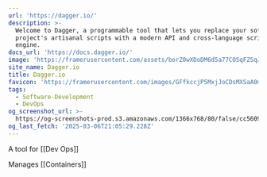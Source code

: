 ```yaml
---
url: 'https://dagger.io/'
description: >-
  Welcome to Dagger, a programmable tool that lets you replace your software
  project's artisanal scripts with a modern API and cross-language scripting
  engine.
docs_url: 'https://docs.dagger.io/'
image: 'https://framerusercontent.com/assets/borZ0wXDoDM6d5a77COSqFZSqJc.webp'
site_name: Dagger.io
title: Dagger.io
favicon: 'https://framerusercontent.com/images/GFfkccjP5MxjJoCDsMXSaA0mY.svg'
tags:
  - Software-Development
  - DevOps
og_screenshot_url: >-
  https://og-screenshots-prod.s3.amazonaws.com/1366x768/80/false/cc5609331b3cec643bd0ae464ac072a5b09494ae82c91c534af82d85c3287533.jpeg
og_last_fetch: '2025-03-06T21:05:29.228Z'
---
```

A tool for [[Dev Ops]]

Manages [[Containers]]


